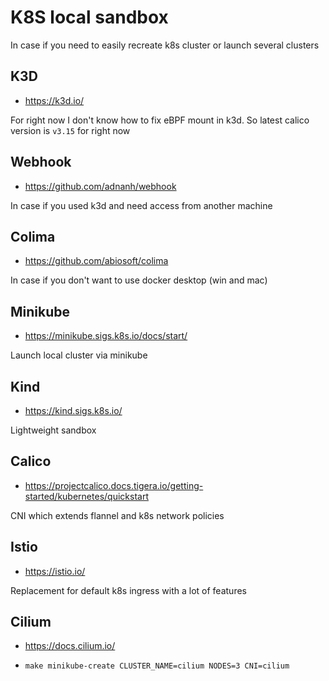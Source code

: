 # K8S local sandbox

In case if you need to easily recreate k8s cluster or launch several clusters

## K3D

* https://k3d.io/

For right now I don't know how to fix eBPF mount in k3d. So latest calico version is `v3.15` for right now

## Webhook

* https://github.com/adnanh/webhook

In case if you used k3d and need access from another machine

## Colima

* https://github.com/abiosoft/colima

In case if you don't want to use docker desktop (win and mac)

## Minikube

* https://minikube.sigs.k8s.io/docs/start/

Launch local cluster via minikube

## Kind

* https://kind.sigs.k8s.io/

Lightweight sandbox

## Calico

* https://projectcalico.docs.tigera.io/getting-started/kubernetes/quickstart

CNI which extends flannel and k8s network policies

## Istio

* https://istio.io/

Replacement for default k8s ingress with a lot of features

## Cilium

* https://docs.cilium.io/

* ```
  make minikube-create CLUSTER_NAME=cilium NODES=3 CNI=cilium
  ```
